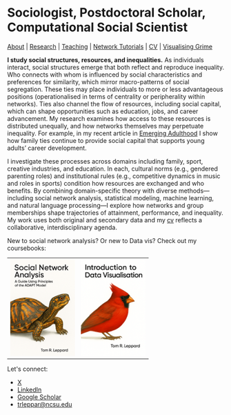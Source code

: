 # Sociologist, Postdoctoral Scholar, Computational Social Scientist
[About](https://Tom-R-Leppard.github.io/) | [Research](/research.md) | [Teaching](/teaching.md) | [Network Tutorials](/network_tutorials.md) | [CV](/cv.pdf) | [Visualising Grime](/visualising_grime.md)

**I study social structures, resources, and inequalities.**
As individuals interact, social structures emerge that both reflect and reproduce inequality. Who connects with whom is influenced by social characteristics and preferences for similarity, which mirror macro-patterns of social segregation. These ties may place individuals to more or less advantageous positions (operationalised in terms of centrality or peripherality within networks). Ties also channel the flow of resources, including social capital, which can shape opportunities such as education, jobs, and career advancement. My research examines how access to these resources is distributed unequally, and how networks themselves may perpetuate inequality. For example, in my recent article in [Emerging Adulthood](https://journals.sagepub.com/eprint/NZTFGYWIEKHFB8MDTXZG/full) I show how family ties continue to provide social capital that supports young adults’ career development.

I investigate these processes across domains including family, sport, creative industries, and education. In each, cultural norms (e.g., gendered parenting roles) and institutional rules (e.g., competitive dynamics in music and roles in sports) condition how resources are exchanged and who benefits. By combining domain-specific theory with diverse methods—including social network analysis, statistical modeling, machine learning, and natural language processing—I explore how networks and group memberships shape trajectories of attainment, performance, and inequality. My work uses both original and secondary data and my [cv](cv.pdf) reflects a collaborative, interdisciplinary agenda.

New to social network analysis? Or new to Data vis? Check out my coursebooks: 

<table>
  <tr>
    <td>
      <a href="https://tom-r-leppard.github.io/SP25_SNA_Book/">
        <img src="/asset/cover.png" alt="Cover 1" width="150">
      </a>
    </td>
    <td>
      <a href="https://tom-r-leppard.github.io/Intro_to_vis/">
        <img src="/asset/cover2.png" alt="Cover 2" width="150">
      </a>
    </td>
  </tr>
</table>


Let's connect: 
- [X](https://x.com/LeppardTom)
- [LinkedIn](https://www.linkedin.com/in/tom-r-leppard-phd-a69b5b106/)
- [Google Scholar](https://scholar.google.com/citations?user=VFI_6lAAAAAJ&hl=en&oi=ao)
- trleppar@ncsu.edu
